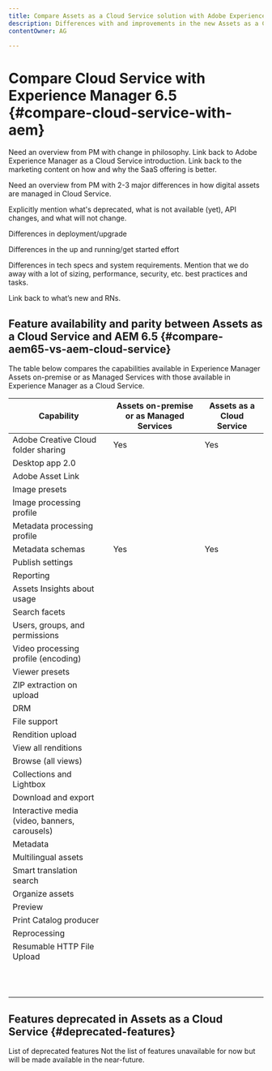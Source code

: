 ```yaml
---
title: Compare Assets as a Cloud Service solution with Adobe Experience Manager 6.5
description: Differences with and improvements in the new Assets as a Cloud Service vs Adobe Experience Manager 6.5 offering.
contentOwner: AG

---
```


# Compare Cloud Service with Experience Manager 6.5 {#compare-cloud-service-with-aem}

Need an overview from PM with change in philosophy. Link back to Adobe Experience Manager as a Cloud Service introduction. Link back to the marketing content on how and why the SaaS offering is better.

Need an overview from PM with 2-3 major differences in how digital assets are managed in Cloud Service.

Explicitly mention what's deprecated, what is not available (yet), API changes, and what will not change.

Differences in deployment/upgrade

Differences in the up and running/get started effort

Differences in tech specs and system requirements. Mention that we do away with a lot of sizing, performance, security, etc. best practices and tasks.

Link back to what’s new and RNs.

## Feature availability and parity between Assets as a Cloud Service and AEM 6.5 {#compare-aem65-vs-aem-cloud-service}

<!-- TBD: Add links to available articles about the available capabilities.
Info at https://wiki.corp.adobe.com/pages/viewpage.action?pageId=1608804750
-->

The table below compares the capabilities available in Experience Manager Assets on-premise or as Managed Services with those available in Experience Manager as a Cloud Service.

|Capability | Assets on-premise or as Managed Services | Assets as a Cloud Service|
|---|---|---|
|Adobe Creative Cloud folder sharing |Yes | Yes|
|Desktop app 2.0 | | |
|Adobe Asset Link | | |
|Image presets | | |
|Image processing profile | | |
|Metadata processing profile | | |
|Metadata schemas| Yes | Yes |
|Publish settings | | |
|Reporting | | |
|Assets Insights about usage | | |
|Search facets| | |
|Users, groups, and permissions | | |
|Video processing profile (encoding) | | |
|Viewer presets | | |
|ZIP extraction on upload | | |
|DRM | | |
|File support | | |
|Rendition upload | | |
|View all renditions | | |
|Browse (all views) | | |
|Collections and Lightbox | | |
|Download and export | | |
|Interactive media (video, banners, carousels) | | |
|Metadata | | |
|Multilingual assets | | |
|Smart translation search | | |
|Organize assets | | |
|Preview | | |
|Print Catalog producer| | |
|Reprocessing | | |
|Resumable HTTP File Upload| | |
| | | |
| | | |
| | | |
| | | |
| | | |
| | | |
| | | |
| | | |
| | | |
| | | |
| | | |

## Features deprecated in Assets as a Cloud Service {#deprecated-features}

List of deprecated features
Not the list of features unavailable for now but will be made available in the near-future.
